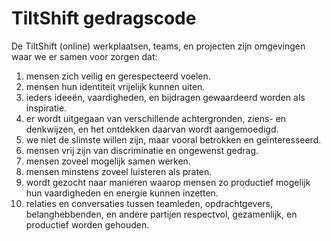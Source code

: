 TiltShift gedragscode
=====================

De TiltShift (online) werkplaatsen, teams, en projecten zijn omgevingen waar we er samen voor zorgen dat:

1. mensen zich veilig en gerespecteerd voelen.
2. mensen hun identiteit vrijelijk kunnen uiten.
3. ieders ideeën, vaardigheden, en bijdragen gewaardeerd worden als inspiratie.
4. er wordt uitgegaan van verschillende achtergronden, ziens- en denkwijzen, en het ontdekken daarvan wordt aangemoedigd.
5. we niet de slimste willen zijn, maar vooral betrokken en geïnteresseerd.
6. mensen vrij zijn van discriminatie en ongewenst gedrag.
7. mensen zoveel mogelijk samen werken.
8. mensen minstens zoveel luisteren als praten.
9. wordt gezocht naar manieren waarop mensen zo productief mogelijk hun vaardigheden en energie kunnen inzetten.
10. relaties en conversaties tussen teamleden, opdrachtgevers, belanghebbenden, en andere partijen respectvol, gezamenlijk, en productief worden gehouden.
